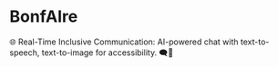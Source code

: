 # BonfAIre
🌐 Real-Time Inclusive Communication: AI-powered chat with text-to-speech, text-to-image for accessibility. 🗨️👥
